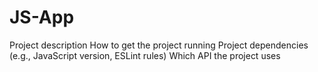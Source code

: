 # JS-App
 
Project description
How to get the project running
Project dependencies (e.g., JavaScript version, ESLint rules)
Which API the project uses
